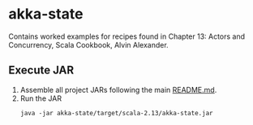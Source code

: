 # akka-state

Contains worked examples for recipes found in Chapter 13: Actors and Concurrency, Scala Cookbook, Alvin Alexander.

## Execute JAR

1. Assemble all project JARs following the main [README.md](../README.md###Assembly).
2. Run the JAR
    ```
    java -jar akka-state/target/scala-2.13/akka-state.jar
    ```
